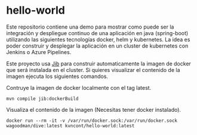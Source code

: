 # hello-world
Este repositorio contiene una demo para mostrar como puede ser la integración y despliegue continuo de una aplicación en java (spring-boot) utilizando las siguientes tecnologías docker, helm y kubernetes. La idea es poder construir y desplegar la aplicación en un cluster de kubernetes con Jenkins o Azure Pipelines.

Este proyecto usa [Jib](https://github.com/GoogleContainerTools/jib) para construir automaticamente la imagen de docker que será instalada en el cluster. Si quieres visualizar el contenido de la imagen ejecuta los siguientes comandos.

Contruye la imagen de docker localmente con el tag latest.
```
mvn compile jib:dockerBuild
```
Visualiza el contenido de la imagen (Necesitas tener docker instalado).
```
docker run --rm -it -v /var/run/docker.sock:/var/run/docker.sock wagoodman/dive:latest kvncont/hello-world:latest
```